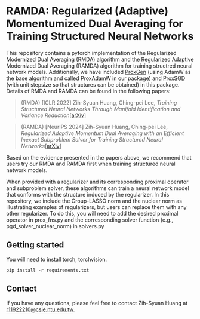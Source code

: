 # RAMDA: Regularized (Adaptive) Momentumized Dual Averaging for Training Structured Neural Networks

This repository contains a pytorch implementation of the Regularized Modernized Dual Averaging (RMDA) algorithm and the Regularized Adaptive Modernized Dual Averaging (RAMDA) algorithm for training structred neural network models.
Additionally, we have included [ProxGen](https://proceedings.neurips.cc/paper/2021/hash/cc3f5463bc4d26bc38eadc8bcffbc654-Abstract.html) (using AdamW as the base algorithm and called ProxAdamW in our package) and [ProxSGD](https://openreview.net/forum?id=HygpthEtvr) (with unit stepsize so that structures can be obtained) in this package.
Details of RMDA and RAMDA can be found in the following papers:
> (RMDA) [ICLR 2022] Zih-Syuan Huang, Ching-pei Lee, *Training Structured Neural Networks Through Manifold Identification and Variance Reduction*[[arXiv](https://arxiv.org/abs/2112.02612)]

> (RAMDA) [NeurIPS 2024] Zih-Syuan Huang, Ching-pei Lee, *Regularized Adaptive Momentum Dual Averaging with an Efficient
Inexact Subproblem Solver for Training Structured Neural Networks*[[arXiv](https://arxiv.org/abs/2403.14398)]

Based on the evidence presented in the papers above, we recommend that users try our RMDA and RAMDA first when training structured neural network models.

When provided with a regularizer and its corresponding proximal operator and subproblem solver, these algorithms can train a neural network model that conforms with the structure induced by the regularizer.
In this repository, we include the Group-LASSO norm and the nuclear norm as illustrating examples of regularizers, but users can replace them with any other regularizer. To do this, you will need to add the desired proximal operator in prox_fns.py and the corresponding solver function (e.g., pgd_solver_nuclear_norm) in solvers.py

## Getting started

You will need to install torch, torchvision.

```
pip install -r requirements.txt
```

## Contact

If you have any questions, please feel free to contact Zih-Syuan Huang at r11922210@csie.ntu.edu.tw.
